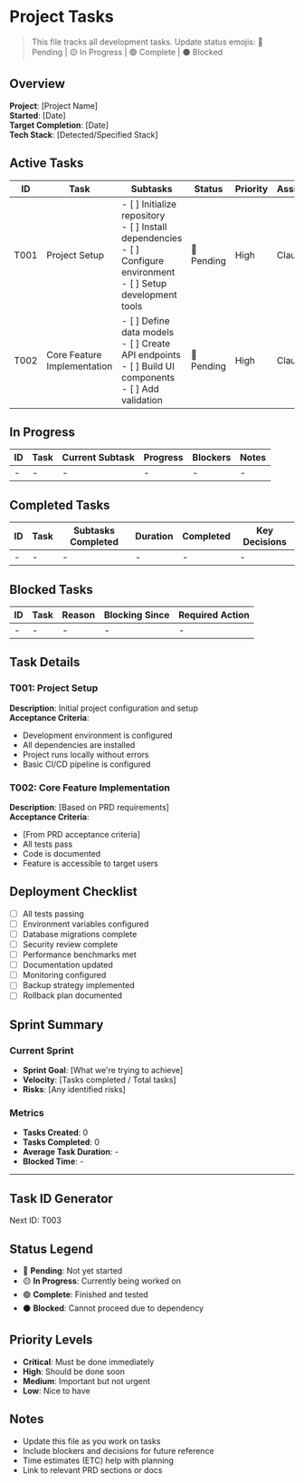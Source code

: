 # Project Tasks

> This file tracks all development tasks. Update status emojis: 🔴 Pending | 🟡 In Progress | 🟢 Complete | ⚫ Blocked

## Overview
**Project**: [Project Name]  
**Started**: [Date]  
**Target Completion**: [Date]  
**Tech Stack**: [Detected/Specified Stack]  

## Active Tasks

| ID | Task | Subtasks | Status | Priority | Assignee | Started | ETC |
|----|------|----------|--------|----------|----------|---------|-----|
| T001 | Project Setup | - [ ] Initialize repository<br>- [ ] Install dependencies<br>- [ ] Configure environment<br>- [ ] Setup development tools | 🔴 Pending | High | Claude | - | 2h |
| T002 | Core Feature Implementation | - [ ] Define data models<br>- [ ] Create API endpoints<br>- [ ] Build UI components<br>- [ ] Add validation | 🔴 Pending | High | Claude | - | 8h |

## In Progress

| ID | Task | Current Subtask | Progress | Blockers | Notes |
|----|------|-----------------|----------|----------|-------|
| - | - | - | - | - | - |

## Completed Tasks

| ID | Task | Subtasks Completed | Duration | Completed | Key Decisions |
|----|------|-------------------|----------|-----------|---------------|
| - | - | - | - | - | - |

## Blocked Tasks

| ID | Task | Reason | Blocking Since | Required Action |
|----|------|--------|----------------|-----------------|
| - | - | - | - | - |

## Task Details

### T001: Project Setup
**Description**: Initial project configuration and setup  
**Acceptance Criteria**:
- Development environment is configured
- All dependencies are installed
- Project runs locally without errors
- Basic CI/CD pipeline is configured

### T002: Core Feature Implementation
**Description**: [Based on PRD requirements]  
**Acceptance Criteria**:
- [From PRD acceptance criteria]
- All tests pass
- Code is documented
- Feature is accessible to target users

## Deployment Checklist

- [ ] All tests passing
- [ ] Environment variables configured
- [ ] Database migrations complete
- [ ] Security review complete
- [ ] Performance benchmarks met
- [ ] Documentation updated
- [ ] Monitoring configured
- [ ] Backup strategy implemented
- [ ] Rollback plan documented

## Sprint Summary

### Current Sprint
- **Sprint Goal**: [What we're trying to achieve]
- **Velocity**: [Tasks completed / Total tasks]
- **Risks**: [Any identified risks]

### Metrics
- **Tasks Created**: 0
- **Tasks Completed**: 0
- **Average Task Duration**: -
- **Blocked Time**: -

---

## Task ID Generator
Next ID: T003

## Status Legend
- 🔴 **Pending**: Not yet started
- 🟡 **In Progress**: Currently being worked on
- 🟢 **Complete**: Finished and tested
- ⚫ **Blocked**: Cannot proceed due to dependency

## Priority Levels
- **Critical**: Must be done immediately
- **High**: Should be done soon
- **Medium**: Important but not urgent
- **Low**: Nice to have

## Notes
- Update this file as you work on tasks
- Include blockers and decisions for future reference
- Time estimates (ETC) help with planning
- Link to relevant PRD sections or docs